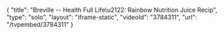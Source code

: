 {
    "title": "Breville -- Health Full Life\u2122: Rainbow Nutrition Juice Recip",
    "type": "solo",
    "layout": "iframe-static",
    "videoId": "3784311",
    "url": "\/tvpembed\/3784311"
}